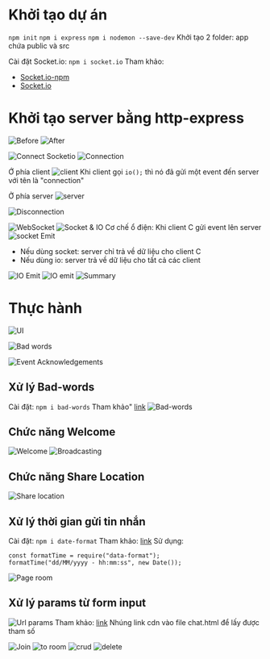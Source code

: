 # Khởi tạo dự án

`npm init`
`npm i express`
`npm i nodemon --save-dev`
Khởi tạo 2 folder: app chứa public và src

Cài đặt Socket.io: `npm i socket.io`
Tham khảo:

- [Socket.io-npm](https://www.npmjs.com/package/socket.io)
- [Socket.io](https://socket.io/docs/v4/tutorial/introduction)

# Khởi tạo server bằng http-express

![Before](image.png)
![After](image-1.png)

![Connect Socketio](image-2.png)
![Connection](image-7.png)

Ớ phía client
![client](image-3.png)
Khi client gọi `io();` thì nó đã gửi một event đến server với tên là "connection"

Ở phía server
![server](image-4.png)

![Disconnection](image-6.png)

![WebSocket](image-8.png)
![Socket & IO](image-9.png)
Cơ chế ổ điện: Khi client C gửi event lên server
![socket Emit](image-11.png)

- Nếu dùng socket: server chỉ trả về dữ liệu cho client C
- Nếu dùng io: server trả về dữ liệu cho tất cả các client

![IO Emit](image-10.png)
![IO emit](image-12.png)
![Summary](image-13.png)

# Thực hành

![UI](image-14.png)

![Bad words](image-15.png)

![Event Acknowledgements](image-16.png)

## Xử lý Bad-words

Cài đặt: `npm i bad-words`
Tham khảo" [link](https://www.npmjs.com/package/bad-words)
![Bad-words](image-17.png)

## Chức năng Welcome

![Welcome](image-18.png)
![Broadcasting](image-19.png)

## Chức năng Share Location

![Share location](image-20.png)

## Xử lý thời gian gửi tin nhắn

Cài đặt: `npm i date-format`
Tham khảo: [link](https://www.npmjs.com/package/date-format)
Sử dụng:

```
const formatTime = require("data-format");
formatTime("dd/MM/yyyy - hh:mm:ss", new Date());

```

![Page room](image-21.png)

## Xử lý params từ form input

![Url params](image-22.png)
Tham khảo: [link](https://cdnjs.com/libraries/qs)
Nhúng link cdn vào file chat.html để lấy được tham số

![Join](image-23.png)
![to room](image-24.png)
![crud](image-25.png)
![delete](image-26.png)
